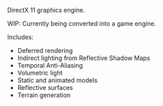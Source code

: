 DirectX 11 graphics engine.

WIP: Currently being converted into a game engine.

Includes:
- Deferred rendering
- Indirect lighting from Reflective Shadow Maps
- Temporal Anti-Aliasing
- Volumetric light
- Static and animated models
- Reflective surfaces
- Terrain generation

